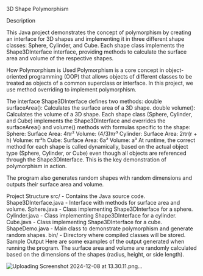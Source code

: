 3D Shape Polymorphism

Description

This Java project demonstrates the concept of polymorphism by creating an interface for 3D shapes and implementing it in three different shape classes: Sphere, Cylinder, and Cube. Each shape class implements the Shape3DInterface interface, providing methods to calculate the surface area and volume of the respective shapes.

How Polymorphism is Used
Polymorphism is a core concept in object-oriented programming (OOP) that allows objects of different classes to be treated as objects of a common superclass or interface. In this project, we use method overriding to implement polymorphism.

The interface Shape3DInterface defines two methods:
double surfaceArea(): Calculates the surface area of a 3D shape.
double volume(): Calculates the volume of a 3D shape.
Each shape class (Sphere, Cylinder, and Cube) implements the Shape3DInterface and overrides the surfaceArea() and volume() methods with formulas specific to the shape:
Sphere:
Surface Area: 4πr²
Volume: (4/3)πr³
Cylinder:
Surface Area: 2πr(r + h)
Volume: πr²h
Cube:
Surface Area: 6a²
Volume: a³
At runtime, the correct method for each shape is called dynamically, based on the actual object type (Sphere, Cylinder, or Cube) even though all objects are referenced through the Shape3DInterface. This is the key demonstration of polymorphism in action.

The program also generates random shapes with random dimensions and outputs their surface area and volume.

Project Structure
src/ - Contains the Java source code.
Shape3DInterface.java - Interface with methods for surface area and volume.
Sphere.java - Class implementing Shape3DInterface for a sphere.
Cylinder.java - Class implementing Shape3DInterface for a cylinder.
Cube.java - Class implementing Shape3DInterface for a cube.
ShapeDemo.java - Main class to demonstrate polymorphism and generate random shapes.
bin/ - Directory where compiled classes will be stored.
Sample Output
Here are some examples of the output generated when running the program. The surface area and volume are randomly calculated based on the dimensions of the shapes (radius, height, or side length).

![Uploading Screenshot 2024-12-08 at 13.30.11.png…]()

